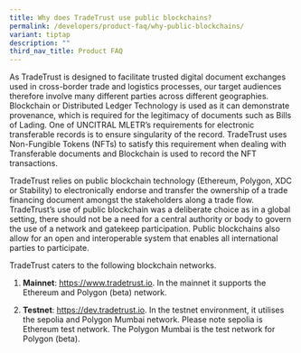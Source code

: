 ```yaml
---
title: Why does TradeTrust use public blockchains?
permalink: /developers/product-faq/why-public-blockchains/
variant: tiptap
description: ""
third_nav_title: Product FAQ
---
```

<p>As TradeTrust is designed to facilitate trusted digital document exchanges
used in cross-border trade and logistics processes, our target audiences
therefore involve many different parties across different geographies.
Blockchain or Distributed Ledger Technology is used as it can demonstrate
provenance, which is required for the legitimacy of documents such as Bills
of Lading. One of UNCITRAL MLETR’s requirements for electronic transferable
records is to ensure singularity of the record. TradeTrust uses Non-Fungible
Tokens (NFTs) to satisfy this requirement when dealing with Transferable
documents and Blockchain is used to record the NFT transactions.</p>
<p>TradeTrust relies on public blockchain technology (Ethereum, Polygon,
XDC or Stability) to electronically endorse and transfer the ownership
of a trade financing document amongst the stakeholders along a trade flow.
TradeTrust’s use of public blockchain was a deliberate choice as in a global
setting, there should not be a need for a central authority or body to
govern the use of a network and gatekeep participation. Public blockchains
also allow for an open and interoperable system that enables all international
parties to participate.</p>
<p>TradeTrust caters to the following blockchain networks.</p>
<ol data-tight="true" class="tight">
<li>
<p><strong>Mainnet</strong>: <a href="https://www.tradetrust.io/" rel="noopener noreferrer nofollow" target="_blank">https://www.tradetrust.io</a>. In the
mainnet it supports the Ethereum and Polygon (beta) network.</p>
</li>
<li>
<p><strong>Testnet</strong>: <a href="https://www.tradetrust.io/" rel="noopener noreferrer nofollow" target="_blank">https://dev.tradetrust.io</a>. In the
testnet environment, it utilises the sepolia and Polygon Mumbai network.
Please note sepolia is Ethereum test network. The Polygon Mumbai is the
test network for Polygon (beta).</p>
</li>
</ol>
<p></p>